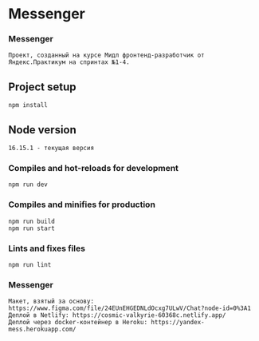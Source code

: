 # Messenger

### Messenger
```
Проект, созданный на курсе Мидл фронтенд-разработчик от Яндекс.Практикум на спринтах №1-4.
```

## Project setup
```
npm install
```

## Node version
```
16.15.1 - текущая версия
```

### Compiles and hot-reloads for development
```
npm run dev
```

### Compiles and minifies for production
```
npm run build
npm run start
```

### Lints and fixes files
```
npm run lint
```

### Messenger
```
Макет, взятый за основу: https://www.figma.com/file/24EUnEHGEDNLdOcxg7ULwV/Chat?node-id=0%3A1
Деплой в Netlify: https://cosmic-valkyrie-60368c.netlify.app/
Деплой через docker-контейнер в Heroku: https://yandex-mess.herokuapp.com/
```
